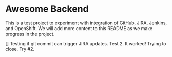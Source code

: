 # Awesome Backend

This is a test project to experiment with integration of GitHub, JIRA, Jenkins, and OpenShift. We will add more content to this README as we make progress in the project.

[] Testing if git commit can trigger JIRA updates. Test 2. It worked! Trying to close. Try #2.